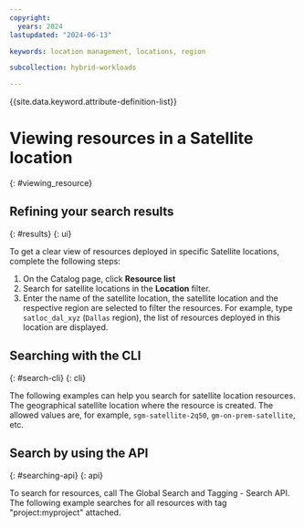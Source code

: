 ```yaml
---
copyright:
  years: 2024
lastupdated: "2024-06-13"

keywords: location management, locations, region

subcollection: hybrid-workloads

---
```


{{site.data.keyword.attribute-definition-list}}

# Viewing resources in a Satellite location
{: #viewing_resource}

## Refining your search results
{: #results} {: ui}

To get a clear view of resources deployed in specific Satellite locations, complete the following steps: 
1. On the Catalog page, click **Resource list**
1. Search for satellite locations in the **Location** filter. 
1. Enter the name of the satellite location, the satellite location and the respective region are selected to filter the resources. For example, type `satloc_dal_xyz` (`Dallas` region), the list of resources deployed in this location are displayed. 


## Searching with the CLI
{: #search-cli} {: cli}

The following examples can help you search for satellite location resources.
The geographical satellite location where the resource is created. The allowed values are, for example, `sgm-satellite-2q50`, `gm-on-prem-satellite`, etc.


## Search by using the API
{: #searching-api} {: api}

To search for resources, call The Global Search and Tagging - Search API. The following example searches for all resources with tag "project:myproject" attached.
